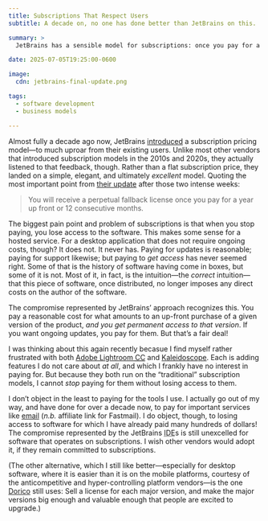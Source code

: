 ```yaml
---
title: Subscriptions That Respect Users
subtitle: A decade on, no one has done better than JetBrains on this.

summary: >
  JetBrains has a sensible model for subscriptions: once you pay for a version, it is yours. Would that other vendors would follow suit.

date: 2025-07-05T19:25:00-0600

image:
  cdn: jetbrains-final-update.png

tags:
  - software development
  - business models

---
```


Almost fully a decade ago now, JetBrains [introduced][p1] a subscription pricing model—to much uproar from their existing users. Unlike most other vendors that introduced subscription models in the 2010s and 2020s, they actually listened to that feedback, though. Rather than a flat subscription price, they landed on a simple, elegant, and ultimately *excellent* model. Quoting the most important point from [their update][pu] after those two intense weeks:

[p1]: http://blog.jetbrains.com/blog/2015/09/03/introducing-jetbrains-toolbox/
[pu]: https://blog.jetbrains.com/blog/2015/09/18/final-update-on-the-jetbrains-toolbox-announcement/

> You will receive a perpetual fallback license once you pay for a year up front or 12 consecutive months.

The biggest pain point and problem of subscriptions is that when you stop paying, you lose access to the software. This makes some sense for a hosted service. For a desktop application that does not require ongoing costs, though? It does not. It never has. Paying for updates is reasonable; paying for support likewise; but paying to *get access* has never seemed right. Some of that is the history of software having come in boxes, but some of it is not. Most of it, in fact, is the intuition—the *correct* intuition—that this piece of software, once distributed, no longer imposes any direct costs on the author of the software.

The compromise represented by JetBrains’ approach recognizes this. You pay a reasonable cost for what amounts to an up-front purchase of a given version of the product, *and you get permanent access to that version*. If you want ongoing updates, you pay for them. But that’s a fair deal!

I was thinking about this again recently becasue I find myself rather frustrated with both [Adobe Lightroom <abbr title="Creative Cloud">CC</abbr>][al] and [Kaleidoscope][k]. Each is adding features I do not care about *at all*, and which I frankly have no interest in paying for. But because they both run on the “traditional” subscription models, I cannot *stop* paying for them without losing access to them.

[al]: https://lightroom.adobe.com
[k]: https://kaleidoscope.app

I don’t object in the least to paying for the tools I use. I actually go out of my way, and have done for over a decade now, to pay for important services like [email][f] (*n.b.* affiliate link for Fastmail). I do object, though, to losing access to software for which I have already paid many hundreds of dollars! The compromise represented by the JetBrains <abbr title="integrated development environment">IDE</abbr>s  is still unexcelled for software that operates on subscriptions. I wish other vendors would adopt it, if they remain committed to subscriptions.

[f]: https://join.fastmail.com/4dcac080

(The other alternative, which I still like better—especially for desktop software, where it is easier than it is on the mobile platforms, courtesy of the anticompetitive and hyper-controlling platform vendors—is the one [Dorico][d] still uses: Sell a license for each major version, and make the major versions big enough and valuable enough that people are excited to upgrade.)

[d]: https://www.steinberg.net/dorico/